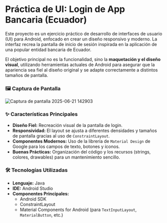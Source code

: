 # Práctica de UI: Login de App Bancaria (Ecuador)

Este proyecto es un ejercicio práctico de desarrollo de interfaces de usuario (UI) para Android, enfocado en crear un diseño responsivo y moderno. La interfaz recrea la pantalla de inicio de sesión inspirada en la aplicación de una popular entidad bancaria de Ecuador.

El objetivo principal no es la funcionalidad, sino la **maquetación y el diseño visual**, utilizando herramientas actuales de Android para asegurar que la apariencia sea fiel al diseño original y se adapte correctamente a distintos tamaños de pantalla.

### 🖼️ Captura de Pantalla


![Captura de pantalla 2025-06-21 142903](https://github.com/user-attachments/assets/97283430-f33d-4ac4-8f41-cc6bb5f58bdb)


### ✨ Características Principales

-   **Diseño Fiel:** Recreación visual de la pantalla de login.
-   **Responsividad:** El layout se ajusta a diferentes densidades y tamaños de pantalla gracias al uso de `ConstraintLayout`.
-   **Componentes Modernos:** Uso de la librería de `Material Design` de Google para los campos de texto, botones y íconos.
-   **Buenas Prácticas:** Organización del código y los recursos (strings, colores, drawables) para un mantenimiento sencillo.

### 🛠️ Tecnologías Utilizadas

-   **Lenguaje:** Java
-   **IDE:** Android Studio
-   **Componentes Principales:**
    -   Android SDK
    -   ConstraintLayout
    -   Material Components for Android (para `TextInputLayout`, `MaterialButton`, etc.)
